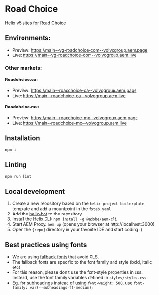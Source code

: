 # Road Choice
Helix v5 sites for Road Choice

## Environments:
- Preview: https://main--vg-roadchoice-com--volvogroup.aem.page
- Live: https://main--vg-roadchoice-com--volvogroup.aem.live

### Other markets:

#### Roadchoice.ca:
- Preview: https://main--roadchoice-ca--volvogroup.aem.page
- Live: https://main--roadchoice-ca--volvogroup.aem.live

#### Roadchoice.mx:
- Preview: https://main--roadchoice-mx--volvogroup.aem.page
- Live: https://main--roadchoice-mx--volvogroup.aem.live


## Installation

```sh
npm i
```

## Linting

```sh
npm run lint
```

## Local development

1. Create a new repository based on the `helix-project-boilerplate` template and add a mountpoint in the `fstab.yaml`
2. Add the [helix-bot](https://github.com/apps/helix-bot) to the repository
3. Install the [Helix CLI](https://github.com/adobe/helix-cli): `npm install -g @adobe/aem-cli`
4. Start AEM Proxy: `aem up` (opens your browser at http://localhost:3000)
5. Open the `{repo}` directory in your favorite IDE and start coding :)

## Best practices using fonts

* We are using [fallback fonts](https://github.com/pixel-point/fontpie) that avoid CLS.
* The fallback fonts are specific to the font family and style (bold, italic etc)
* For this reason, please don't use the font-style properties in css. Instead, use the font family variables defined in `styles/styles.css`
* Eg. for subheadings instead of using `font-weight: 500`, use `font-family: var(--subheadings-ff-medium);`
